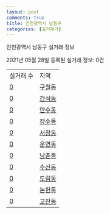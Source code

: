 ```yaml
---
layout: post
comments: true
title: 인천광역시 남동구
categories: [실거래가]
---
```


인천광역시 남동구 실거래 정보

2021년 05월 28일 등록된 실거래 정보: 0건


<table>
  <tr>
    <td>실거래 수</td>
    <td>지역</td>
  </tr>

  
  <tr>
    <td><a href="2820010100.html">0</a></td>
    <td><a href="2820010100.html">구월동</a></td>
  </tr>
    

  <tr>
    <td><a href="2820010200.html">0</a></td>
    <td><a href="2820010200.html">간석동</a></td>
  </tr>
    

  <tr>
    <td><a href="2820010300.html">0</a></td>
    <td><a href="2820010300.html">만수동</a></td>
  </tr>
    

  <tr>
    <td><a href="2820010400.html">0</a></td>
    <td><a href="2820010400.html">장수동</a></td>
  </tr>
    

  <tr>
    <td><a href="2820010500.html">0</a></td>
    <td><a href="2820010500.html">서창동</a></td>
  </tr>
    

  <tr>
    <td><a href="2820010600.html">0</a></td>
    <td><a href="2820010600.html">운연동</a></td>
  </tr>
    

  <tr>
    <td><a href="2820010700.html">0</a></td>
    <td><a href="2820010700.html">남촌동</a></td>
  </tr>
    

  <tr>
    <td><a href="2820010800.html">0</a></td>
    <td><a href="2820010800.html">수산동</a></td>
  </tr>
    

  <tr>
    <td><a href="2820010900.html">0</a></td>
    <td><a href="2820010900.html">도림동</a></td>
  </tr>
    

  <tr>
    <td><a href="2820011000.html">0</a></td>
    <td><a href="2820011000.html">논현동</a></td>
  </tr>
    

  <tr>
    <td><a href="2820011100.html">0</a></td>
    <td><a href="2820011100.html">고잔동</a></td>
  </tr>
    


</table>
    